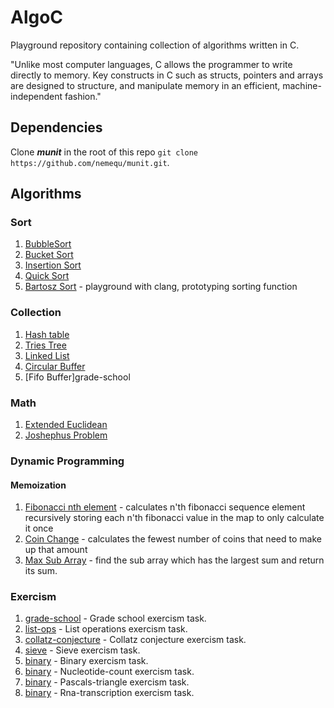 # AlgoC

Playground repository containing collection of algorithms written in C.

"Unlike most computer languages, C allows the programmer to write directly to memory. Key constructs in C such as structs, pointers and arrays are designed to structure, and manipulate memory in an efficient, machine-independent fashion."

## Dependencies

Clone ***munit*** in the root of this repo `git clone https://github.com/nemequ/munit.git`.

## Algorithms

### Sort

1. [BubbleSort](https://github.com/bartossh/AlgoC/blob/main/bubble_sort/bubble.c)
2. [Bucket Sort](https://github.com/bartossh/AlgoC/blob/main/bucket_sort/bucket.c)
3. [Insertion Sort](https://github.com/bartossh/AlgoC/blob/main/insertion_sort/insertion.c)
4. [Quick Sort](https://github.com/bartossh/AlgoC/blob/main/quick_sort/quick.c)
4. [Bartosz Sort](https://github.com/bartossh/AlgoC/blob/main/bartosz_sort/bartosz.c) - playground with clang, prototyping sorting function

### Collection

1. [Hash table](https://github.com/bartossh/AlgoC/blob/main/hash_table_collection/table.c)
2. [Tries Tree](https://github.com/bartossh/AlgoC/blob/main/tries_collection/tries.c)
3. [Linked List](https://github.com/bartossh/AlgoC/blob/main/linkedlist_collection/linkedlist.c)
4. [Circular Buffer](https://github.com/bartossh/AlgoC/blob/main/circular_buffer/circular.c)
5. [Fifo Buffer]grade-school

### Math

1. [Extended Euclidean](https://github.com/bartossh/AlgoC/blob/main/extended_euclidean_math/extendedeuclidean.c)
2. [Joshephus Problem](https://github.com/bartossh/AlgoC/blob/main/joshephus/jushephus.c)

### Dynamic Programming

#### Memoization

1. [Fibonacci nth element](https://github.com/bartossh/AlgoC/blob/main/fibonacci_dyn_prog/fibonacci.c) - calculates n'th fibonacci sequence element recursively storing each n'th fibonacci value in the map to only calculate it once
2. [Coin Change](https://github.com/bartossh/AlgoC/blob/main/coinchange_dyn_prog/coinchange.c) - calculates the fewest number of coins that need to make up that amount
2. [Max Sub Array](https://github.com/bartossh/AlgoC/blob/main/maxsubarray_dyn_prog/maxsubarray.c) - find the sub array which has the largest sum and return its sum.

### Exercism

1. [grade-school](https://github.com/bartossh/AlgoC/blob/main/grade-school/grade_school.c) - Grade school exercism task.
2. [list-ops](https://github.com/bartossh/AlgoC/blob/main/list-ops/list_ops.c) - List operations exercism task.
3. [collatz-conjecture](https://github.com/bartossh/AlgoC/blob/main/collatz-conjecture/collatz_conjecture.c) - Collatz conjecture exercism task.
4. [sieve](https://github.com/bartossh/AlgoC/blob/main/sieve/sieve.c) - Sieve exercism task.
5. [binary](https://github.com/bartossh/AlgoC/blob/main/binary/binary.c) - Binary exercism task.
6. [binary](https://github.com/bartossh/AlgoC/blob/main/nucleotide-count/nucleotide_count.c) - Nucleotide-count exercism task.
7. [binary](https://github.com/bartossh/AlgoC/blob/main/pascals-trianglet/pascals_trianglet.c) - Pascals-triangle exercism task.
8. [binary](https://github.com/bartossh/AlgoC/blob/main/rna-transcription/rna_transcription.c) - Rna-transcription exercism task.
